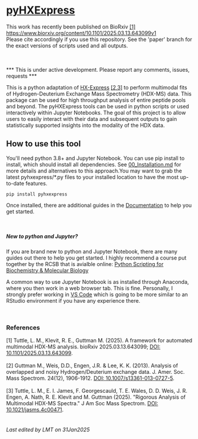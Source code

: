 # [pyHXExpress](https://github.com/tuttlelm/pyHXExpress)

This work has recently been published on BioRxiv [[1]](#1) https://www.biorxiv.org/content/10.1101/2025.03.13.643099v1 <br>
Please cite accordingly if you use this repository. See the 'paper' branch for the exact versions of scripts used and all outputs. 

<br><br>
*** This is under active development. Please report any comments, issues, requests *** 

This is a python adaptation of [HX-Express](https://www.hxms.com/HXExpress/) [[2,3]](#2) to perform multimodal fits of Hydrogen-Deuterium Exchange Mass Spectrometry (HDX-MS) data. This package can be used for high throughput analysis of entire peptide pools and beyond. The pyHXExpress tools can be used in python scripts or used interactively within Jupyter Notebooks. The goal of this project is to allow users to easily interact with their data and subsequent outputs to gain statistically supported insights into the modality of the HDX data. 

## How to use this tool

You'll need python 3.8+ and Jupyter Notebook. You can use pip install to install, which should install all dependencies. See [00_Installation.md](Documentation/00_Installation.md) for more details and alternatives to this approach.You may want to grab the latest pyhxexpress/*.py files to your installed location to have the most up-to-date features. 


    pip install pyhxexpress


Once installed, there are additional guides in the [Documentation](Documentation/01_Overview.md) to help you get started.

<br>

##### New to python and Jupyter?
If you are brand new to python and Jupyter Notebook, there are many guides out there to help you get started. I highly recommend a course put together by the RCSB that is avialble online: [Python Scripting for Biochemistry & Molecular Biology](https://pdb101.rcsb.org/train/training-events/python)

A common way to use Jupyter Notebook is as installed through Anaconda, where you then work in a web browser tab. This is fine. Personally, I strongly prefer working in [VS Code](https://code.visualstudio.com/docs/datascience/jupyter-notebooks) which is going to be more similar to an RStudio environment if you have any experience there.  

<br>

### References
<a id="1">[1]</a> 
Tuttle, L. M., Klevit, R. E., Guttman M. (2025).
A framework for automated multimodal HDX-MS analysis. 
bioRxiv 2025.03.13.643099; [DOI: 10.1101/2025.03.13.643099](https://www.biorxiv.org/content/10.1101/2025.03.13.643099v1).
<br><br>
<a id="2">[2]</a> 
Guttman M., Weis, D.D., Engen, J.R. & Lee, K. K. (2013).
Analysis of overlapped and noisy Hydrogen/Deuterium exchange data.  J. Amer. Soc. Mass Spectrom. 24(12), 1906-1912.
[DOI: 10.1007/s13361-013-0727-5](https://pubs.acs.org/doi/10.1007/s13361-013-0727-5).
<br><br>
<a id="3">[3]</a> 
Tuttle, L. M., E. I. James, F. Georgescauld, T. E. Wales, D. D. Weis, J. R. Engen, A. Nath, R. E. Klevit and M. Guttman (2025). 
"Rigorous Analysis of Multimodal HDX-MS Spectra." J Am Soc Mass Spectrom.
[DOI: 10.1021/jasms.4c00471](https://pubs.acs.org/doi/10.1021/jasms.4c00471).
<br><br>

###### Last edited by LMT on 31Jan2025

